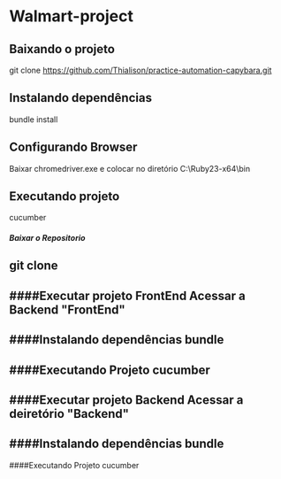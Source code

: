 # Walmart-project


Baixando o projeto
----------------------------------------------------------------------------------------
git clone https://github.com/Thialison/practice-automation-capybara.git



Instalando dependências
----------------------------------------------------------------------------------------
bundle install



Configurando Browser
----------------------------------------------------------------------------------------
Baixar chromedriver.exe e colocar no diretório C:\Ruby23-x64\bin



Executando projeto
----------------------------------------------------------------------------------------
cucumber

##### Baixar o Repositorio
git clone
-------------------------------------


####Executar projeto FrontEnd
Acessar a Backend "FrontEnd"
-------------------------------------

####Instalando dependências
bundle
-------------------------------------

####Executando Projeto
cucumber
-------------------------------------

####Executar projeto Backend
Acessar a deiretório "Backend"
-------------------------------------

####Instalando dependências
bundle
-------------------------------------

####Executando Projeto
cucumber








